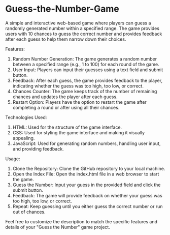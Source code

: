 # Guess-the-Number-Game

A simple and interactive web-based game where players can guess a randomly generated number within a specified range. The game provides users with 10 chances to guess the correct number and provides feedback after each guess to help them narrow down their choices.

Features:

1. Random Number Generation: The game generates a random number between a specified range (e.g., 1 to 100) for each round of the game.
2. User Input: Players can input their guesses using a text field and submit button.
3. Feedback: After each guess, the game provides feedback to the player, indicating whether the guess was too high, too low, or correct.
4. Chances Counter: The game keeps track of the number of remaining chances and updates the player after each guess.
5. Restart Option: Players have the option to restart the game after completing a round or after using all their chances.

Technologies Used:

1. HTML: Used for the structure of the game interface.
2. CSS: Used for styling the game interface and making it visually appealing.
3. JavaScript: Used for generating random numbers, handling user input, and providing feedback.

Usage:

1. Clone the Repository: Clone the GitHub repository to your local machine.
2. Open the Index File: Open the index.html file in a web browser to start the game.
3. Guess the Number: Input your guess in the provided field and click the submit button.
4. Feedback: The game will provide feedback on whether your guess was too high, too low, or correct.
5. Repeat: Keep guessing until you either guess the correct number or run out of chances.

Feel free to customize the description to match the specific features and details of your "Guess the Number" game project.

